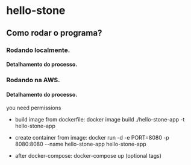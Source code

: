 # hello-stone

## Como rodar o programa?

### Rodando localmente.

#### Detalhamento do processo.

### Rodando na AWS.

#### Detalhamento do processo.

you need permissions

- build image from dockerfile: docker image build ./hello-stone-app -t hello-stone-app

- create container from image: docker run -d -e PORT=8080 -p 8080:8080 --name hello-stone-app hello-stone-app

- after docker-compose: docker-compose up (optional tags)
